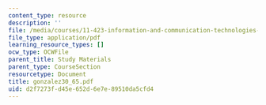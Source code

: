 ```yaml
---
content_type: resource
description: ''
file: /media/courses/11-423-information-and-communication-technologies-in-community-development-spring-2004/d2f7273fd45e652d6e7e89510da5cfd4_gonzalez30_65.pdf
file_type: application/pdf
learning_resource_types: []
ocw_type: OCWFile
parent_title: Study Materials
parent_type: CourseSection
resourcetype: Document
title: gonzalez30_65.pdf
uid: d2f7273f-d45e-652d-6e7e-89510da5cfd4
---
```

